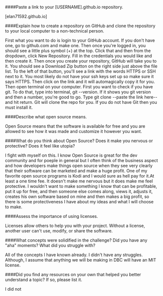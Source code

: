 ####Paste a link to your [USERNAME].github.io repository.

  [elan71592.github.io]

####Explain how to create a repository on GitHub and clone the repository to your local computer to a non-technical person.

  First what you want to do is login to your GitHub account. If you don't have one, go to github.com and make one. Then once you're logged in, you should see a little plus symbol (+) at the top. Click that and then from the dropdown, click New Repository. Fill in the credentials you would like and then create it. Then once you create your repository, GitHub will take you to it. You should see a Download Zip button on the right side just above the file list. To the left of that button, you'll see a link with the words HTTPS or SSH next to it. You most likely do not have your ssh keys set up so make sure it says HTTPS. Then click on the link and it will automagically copy it for you. Then open terminal on your computer. First you want to check if you have git. To do that, type into terminal, git --version. If it shows you git version and then a number, you're good to go. Type git clone --paste the link here-- and hit return. Git will clone the repo for you. If you do not have Git then you must install it.

####Describe what open source means.

  Open Source means that the software is available for free and you are allowed to see how it was made and customize it however you want.

####What do you think about Open Source? Does it make you nervous or protective? Does it feel like utopia?

  I fight with myself on this. I know Open Source is great for the dev community and for poeple in general but I often think of the business aspect and how developers make things open source when they see very clearly that their software can be marketed and make a huge profit. One of my favorite open source programs is Kodi and I would sure as hell pay for it.At least a one time fee. It doesn't make me nervous but it does make me feel protective. I wouldn't want to make something I know that can be profitable, put it up for free, and then someone else comes along, views it, adjusts it, creates his own software based on mine and then makes a big profit, so there is some protectiveness I have about my ideas and what I will choose to make.

####Assess the importance of using licenses.

  Licenses allow others to help you with your project. Without a license, another user can't use, modify, or share the software.

####What concepts were solidified in the challenge? Did you have any "aha" moments? What did you struggle with?

  All of the concepts I have known already. I didn't have any struggles. Although, I assume that anything we will be making in DBC will have an MIT license.

####Did you find any resources on your own that helped you better understand a topic? If so, please list it.

  I did not